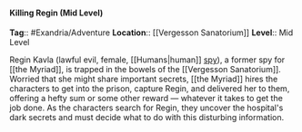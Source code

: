 #### Killing Regin (Mid Level)
**Tag**:: #Exandria/Adventure
**Location**:: [[Vergesson Sanatorium]]
**Level**:: Mid Level

 Regin Kavla (lawful evil, female, [[Humans|human]] [spy](https://www.dndbeyond.com/monsters/spy)), a former spy for [[the Myriad]], is trapped in the bowels of the [[Vergesson Sanatorium]]. Worried that she might share important secrets, [[the Myriad]] hires the characters to get into the prison, capture Regin, and delivered her to them, offering a hefty sum or some other reward — whatever it takes to get the job done. As the characters search for Regin, they uncover the hospital's dark secrets and must decide what to do with this disturbing information.
